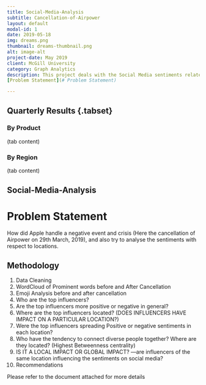 ```yaml
---
title: Social-Media-Analysis
subtitle: Cancellation-of-Airpower
layout: default
modal-id: 1
date: 2019-05-18
img: dreams.png
thumbnail: dreams-thumbnail.png
alt: image-alt
project-date: May 2019
client: McGill University
category: Graph Analytics
description: This project deals with the Social Media sentiments related to the cancellation of Airpower 
[Problem Statement](# Problem Statement)

---
```


## Quarterly Results {.tabset}

### By Product

(tab content)

### By Region

(tab content)

## Social-Media-Analysis
# Problem Statement 
How did Apple handle a negative event and crisis (Here the cancellation of Airpower on 29th March, 2019), and also try to analyse the sentiments with respect to locations. 


## Methodology

1. Data Cleaning 
2. WordCloud of Prominent words before and After Cancellation 
3. Emoji Analysis before and after cancellation
4. Who are the top influencers?
5. Are the top influencers more positive or negative in general?
6. Where are the top influencers located? (DOES INFLUENCERS HAVE IMPACT ON A PARTICULAR LOCATION?)
7. Were the top influencers spreading Positive or negative sentiments in each location?
8. Who have the tendency to connect diverse people together? Where are they located? (Highest Betweenness centrality)
8. IS IT A LOCAL IMPACT OR GLOBAL IMPACT? —are influencers of the same location influencing the sentiments on social media? 
9. Recommendations

Please refer to the document attached for more details
